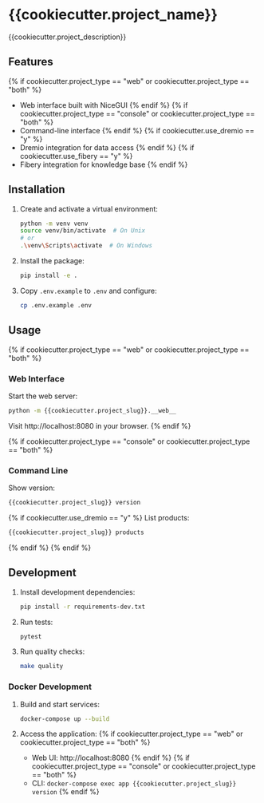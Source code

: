 # {{cookiecutter.project_name}}

{{cookiecutter.project_description}}

## Features

{% if cookiecutter.project_type == "web" or cookiecutter.project_type == "both" %}
- Web interface built with NiceGUI
{% endif %}
{% if cookiecutter.project_type == "console" or cookiecutter.project_type == "both" %}
- Command-line interface
{% endif %}
{% if cookiecutter.use_dremio == "y" %}
- Dremio integration for data access
{% endif %}
{% if cookiecutter.use_fibery == "y" %}
- Fibery integration for knowledge base
{% endif %}

## Installation

1. Create and activate a virtual environment:
   ```bash
   python -m venv venv
   source venv/bin/activate  # On Unix
   # or
   .\venv\Scripts\activate  # On Windows
   ```

2. Install the package:
   ```bash
   pip install -e .
   ```

3. Copy `.env.example` to `.env` and configure:
   ```bash
   cp .env.example .env
   ```

## Usage

{% if cookiecutter.project_type == "web" or cookiecutter.project_type == "both" %}
### Web Interface

Start the web server:
```bash
python -m {{cookiecutter.project_slug}}.__web__
```

Visit http://localhost:8080 in your browser.
{% endif %}

{% if cookiecutter.project_type == "console" or cookiecutter.project_type == "both" %}
### Command Line

Show version:
```bash
{{cookiecutter.project_slug}} version
```

{% if cookiecutter.use_dremio == "y" %}
List products:
```bash
{{cookiecutter.project_slug}} products
```
{% endif %}
{% endif %}

## Development

1. Install development dependencies:
   ```bash
   pip install -r requirements-dev.txt
   ```

2. Run tests:
   ```bash
   pytest
   ```

3. Run quality checks:
   ```bash
   make quality
   ```

### Docker Development

1. Build and start services:
   ```bash
   docker-compose up --build
   ```

2. Access the application:
   {% if cookiecutter.project_type == "web" or cookiecutter.project_type == "both" %}
   - Web UI: http://localhost:8080
   {% endif %}
   {% if cookiecutter.project_type == "console" or cookiecutter.project_type == "both" %}
   - CLI: `docker-compose exec app {{cookiecutter.project_slug}} version`
   {% endif %}
